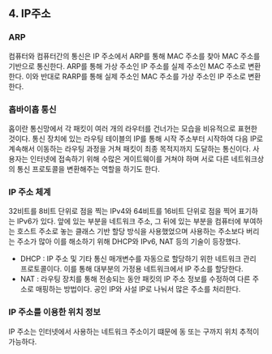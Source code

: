 ## 4. IP주소

### ARP

컴퓨터와 컴퓨터간의 통신은 IP 주소에서 ARP를 통해 MAC 주소를 찾아 MAC 주소를 기반으로 통신한다. ARP를 통해 가상 주소인 IP 주소를 실제 주소인 MAC 주소로 변환한다. 이와 반대로 RARP를 통해 실제 주소인 MAC 주소를 가상 주소인 IP 주소로 변환한다.

### 홉바이홉 통신

홉이란 통신망에서 각 패킷이 여러 개의 라우터를 건너가는 모습을 비유적으로 표현한 것이다. 통신 장치에 있는 라우팅 테이블의 IP를 통해 시작 주소부터 시작하여 다음 IP로 계속해서 이동하는 라우팅 과정을 거쳐 패킷이 최종 목적지까지 도달하는 통신이다.
사용자는 인터넷에 접속하기 위해 수많은 게이트웨이를 거쳐야 하며 서로 다른 네트워크상의 통신 프로토콜을 변환해주는 역할을 하기도 한다.

### IP 주소 체계

32비트를 8비트 단위로 점을 찍는 IPv4와 64비트를 16비트 단위로 점을 찍어 표기하는 IPv6가 있다. 앞에 있는 부분을 네트워크 주소, 그 뒤에 있는 부분을 컴퓨터에 부여하는 호스트 주소로 놓는 클래스 기반 할당 방식을 사용했었으며 사용하는 주소보다 버리는 주소가 많아 이를 해소하기 위해 DHCP와 IPv6, NAT 등의 기술이 등장했다.

- DHCP : IP 주소 및 기타 통신 매개변수를 자동으로 할당하기 위한 네트워크 관리 프로토콜이다. 이를 통해 대부분의 가정용 네트워크에서 IP 주소를 할당한다.
- NAT : 라우팅 장치를 통해 전송되는 동안 패킷의 IP 주소 정보를 수정하여 다른 주소로 매핑하는 방법이다. 공인 IP와 사설 IP로 나눠서 많은 주소를 처리한다.

### IP 주소를 이용한 위치 정보

IP 주소는 인터넷에서 사용하는 네트워크 주소이기 떄문에 동 또는 구까지 위치 추적이 가능하다.
